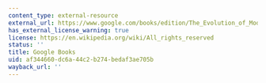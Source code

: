 ```yaml
---
content_type: external-resource
external_url: https://www.google.com/books/edition/The_Evolution_of_Modern_States/Kzk87VMgrQMC?hl=en&gbpv=1
has_external_license_warning: true
license: https://en.wikipedia.org/wiki/All_rights_reserved
status: ''
title: Google Books
uid: af344660-dc6a-44c2-b274-bedaf3ae705b
wayback_url: ''
---
```


